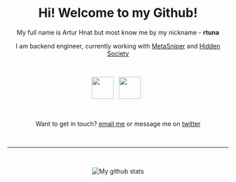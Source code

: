 <h1 align="center"> Hi! Welcome to my Github! </h1>
<p align="center">My full name is Artur Hnat but most know me by my nickname - <b>rtuna</b><p>
<p align="center">I am backend engineer, currently working with <a href="https://twitter.com/Metasniper_app">MetaSniper</a> and <a href="https://twitter.com/ahiddensociety">Hidden Society</a><p>
<br>
<p align="center">
  <a href="https://twitter.com/Metasniper_app"><img width=50 src="https://i.imgur.com/KzWxKw0.png"></a>&nbsp;&nbsp;
  <a href="https://twitter.com/ahiddensociety"><img width=50 src="https://i.imgur.com/0wvivgg.png"></a>&nbsp;&nbsp;
</p>
<br>

<p align="center">
Want to get in touch?
  <a target="_blank" href="mailto: artur@hnat.me">email me</a> or message me on <a target="_blank" href="https://twitter.com/messages/compose?recipient_id=1227556666406789120">twitter</a>
<p>
<br>

***

&nbsp;&nbsp;
<p align="center">
  <a><img src="https://github-readme-stats.vercel.app/api/top-langs/?username=rtunazzz&layout=compact" alt="My github stats"></a>
</p>
